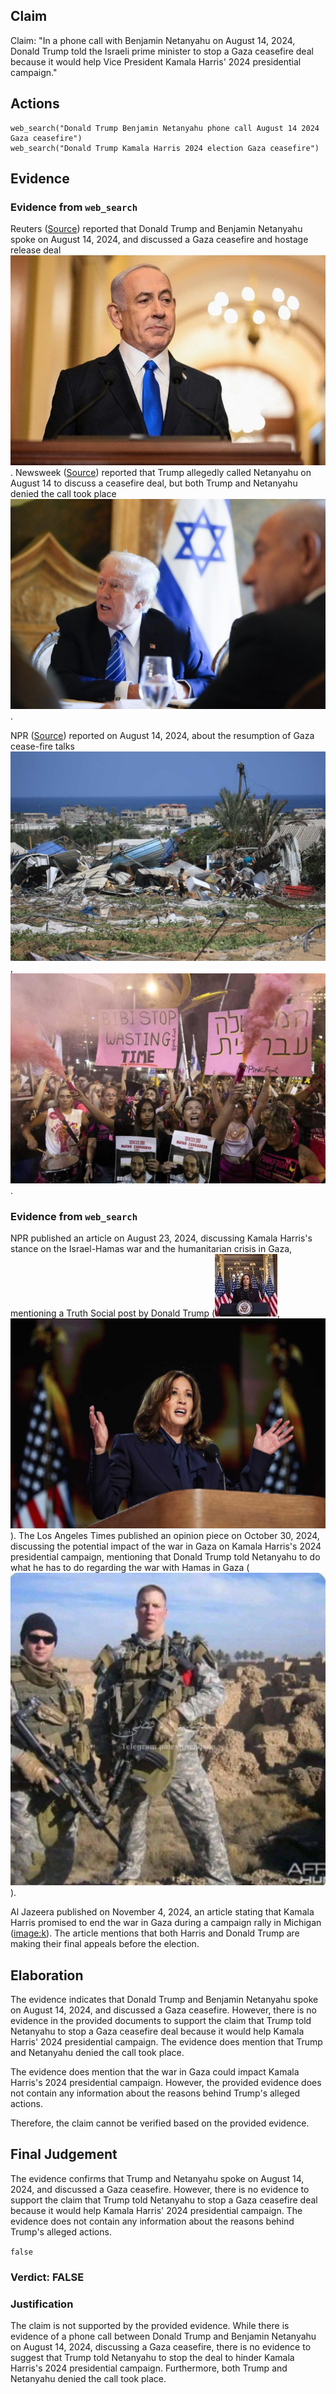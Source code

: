## Claim
Claim: "In a phone call with Benjamin Netanyahu on August 14, 2024, Donald Trump told the Israeli prime minister to stop a Gaza ceasefire deal because it would help Vice President Kamala Harris' 2024 presidential campaign."

## Actions
```
web_search("Donald Trump Benjamin Netanyahu phone call August 14 2024 Gaza ceasefire")
web_search("Donald Trump Kamala Harris 2024 election Gaza ceasefire")
```

## Evidence
### Evidence from `web_search`
Reuters ([Source](https://www.reuters.com/world/trump-netanyahu-speak-about-gaza-hostage-ceasefire-deal-axios-reports-2024-08-15/)) reported that Donald Trump and Benjamin Netanyahu spoke on August 14, 2024, and discussed a Gaza ceasefire and hostage release deal ![image 4075](media/2025-08-23_00-46-1755909974-533843.jpg). Newsweek ([Source](https://www.newsweek.com/donald-trump-accused-crime-benjamin-netanyahu-call-ceasefire-hamas-1942248)) reported that Trump allegedly called Netanyahu on August 14 to discuss a ceasefire deal, but both Trump and Netanyahu denied the call took place ![image 4080](media/2025-08-23_00-46-1755909982-447907.jpg).

NPR ([Source](https://www.npr.org/2024/08/14/g-s1-16958/gaza-ceasefire-talks-israel-hamas)) reported on August 14, 2024, about the resumption of Gaza cease-fire talks ![image 4092](media/2025-08-23_00-46-1755909989-387454.jpg), ![image 4093](media/2025-08-23_00-46-1755909991-227394.jpg).


### Evidence from `web_search`
NPR published an article on August 23, 2024, discussing Kamala Harris's stance on the Israel-Hamas war and the humanitarian crisis in Gaza, mentioning a Truth Social post by Donald Trump (![image 12690](media/2025-08-31_14-36-1756650969-950458.jpg), ![image 12689](media/2025-08-31_14-36-1756650969-692664.jpg)). The Los Angeles Times published an opinion piece on October 30, 2024, discussing the potential impact of the war in Gaza on Kamala Harris's 2024 presidential campaign, mentioning that Donald Trump told Netanyahu to do what he has to do regarding the war with Hamas in Gaza (![image 1](media/0.jpg)).

Al Jazeera published on November 4, 2024, an article stating that Kamala Harris promised to end the war in Gaza during a campaign rally in Michigan (<image:k>). The article mentions that both Harris and Donald Trump are making their final appeals before the election.


## Elaboration
The evidence indicates that Donald Trump and Benjamin Netanyahu spoke on August 14, 2024, and discussed a Gaza ceasefire. However, there is no evidence in the provided documents to support the claim that Trump told Netanyahu to stop a Gaza ceasefire deal because it would help Kamala Harris' 2024 presidential campaign. The evidence does mention that Trump and Netanyahu denied the call took place.

The evidence does mention that the war in Gaza could impact Kamala Harris's 2024 presidential campaign. However, the provided evidence does not contain any information about the reasons behind Trump's alleged actions.

Therefore, the claim cannot be verified based on the provided evidence.


## Final Judgement
The evidence confirms that Trump and Netanyahu spoke on August 14, 2024, and discussed a Gaza ceasefire. However, there is no evidence to support the claim that Trump told Netanyahu to stop a Gaza ceasefire deal because it would help Kamala Harris' 2024 presidential campaign. The evidence does not contain any information about the reasons behind Trump's alleged actions.

`false`

### Verdict: FALSE

### Justification
The claim is not supported by the provided evidence. While there is evidence of a phone call between Donald Trump and Benjamin Netanyahu on August 14, 2024, discussing a Gaza ceasefire, there is no evidence to suggest that Trump told Netanyahu to stop the deal to hinder Kamala Harris's 2024 presidential campaign. Furthermore, both Trump and Netanyahu denied the call took place.
